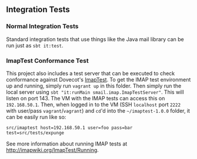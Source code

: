 ## Integration Tests

### Normal Integration Tests

Standard integration tests that use things like the Java mail library can be run just as ``sbt it:test``.

### ImapTest Conformance Test

This project also includes a test server that can be executed to check conformance against Dovecot's
[ImapTest](http://imapwiki.org/ImapTest/). To get the IMAP test environment up and running, simply run ``vagrant up`` in
this folder. Then simply run the local server using ``sbt "it:runMain smail.imap.ImapTestServer"``. This will listen on
port 143. The VM with the IMAP tests can access this on ``192.168.50.1``. Then, when logged in to the VM (SSH
``localhost`` port ``2222`` with user/pass ``vagrant``/``vagrant``) and ``cd``'d into the ``~/imaptest-1.0.0`` folder,
it can be easily run like so:

    src/imaptest host=192.168.50.1 user=foo pass=bar test=src/tests/expunge

See more information about running IMAP tests at http://imapwiki.org/ImapTest/Running.